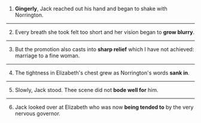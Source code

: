 1. __Gingerly__, Jack reached out his hand and began to shake with Norrington.
---
2. Every breath she took felt too short and her vision began to __grow blurry__.
---
3. But the promotion also casts into __sharp relief__ which I have not achieved: marriage to a fine woman.
---
4. The tightness in Elizabeth's chest grew as Norrington's words __sank in__.
---
5. Slowly, Jack stood. Thee scene did not __bode well for__ him.
---
6. Jack looked over at Elizabeth who was now __being tended to__ by the very nervous governor.
